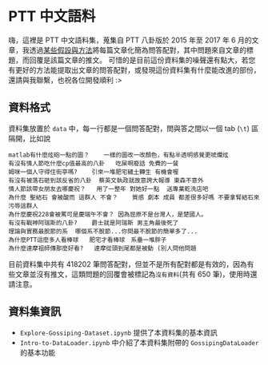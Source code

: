 # PTT 中文語料

嗨，這裡是 PTT 中文語料集，蒐集自 PTT 八卦版於 2015 年至 2017 年 6 月的文章，我透過[某些假設與方法](https://github.com/zake7749/PTT-Chat-Generator)將每篇文章化簡為問答配對，其中問題來自文章的標題，而回覆是該篇文章的推文。
可惜的是目前這份資料集的噪聲還有點大，若您有更好的方法能提取出文章的問答配對，或發現這份資料集有什麼能改進的部份，還請與我聯繫，也祝各位開發順利 :>

## 資料格式

資料集放置於 `data` 中，每一行都是一個問答配對，問與答之間以一個 tab (`\t`) 區隔開，比如說

```
matlab有什麼炫砲一點的圖？	一樣的圖改一改顏色，有點半透明感覺更唬爛炫
有沒有情人節吃什麼cp值最高的八卦	吃屎啊廢話 免費的一餐
姆咪一個人守得住街亭嗎?	引來一堆肥宅穢土轉生 有機會喔
有沒有被落石砸到該反省的八卦	蔡英文執政就故意誇大報導 東森不意外
情人節該帶女朋友去哪慶祝？	用了一整年 對她好一點  送專業乾洗店吧
為什麼 聖結石 會被酸而 這群人 不會？	質感 劇本 成員 都差很多好嗎 不要拿腎結石來污辱這群人
為什麼慶祝228會被罵可是慶端午不會？	因為屈原不是台灣人，是楚國人。
有沒有戰神阿瑞斯的八卦?	爵士就是阿瑞斯 男主角最後死了
理論與實務最脫節的系	哪個系不脫節...你問最不脫節的簡單多了...
為什麼PTT這麼多人看棒球	肥宅才看棒球　系壘一堆胖子
為什麼達摩祖師傳那麼好看?	達摩從頭到尾都是被動 (別人問他問題
```

目前資料集中共有 418202 筆問答配對，但並不是所有配對都是有效的，因為有些文章並沒有推文，這類問題的回覆會被標記為`沒有資料`(共有 650 筆)，使用時還請注意。

## 資料集資訊

* `Explore-Gossiping-Dataset.ipynb` 提供了本資料集的基本資訊
* `Intro-to-DataLoader.ipynb` 中介紹了本資料集附帶的 `GossipingDataLoader` 的基本功能
